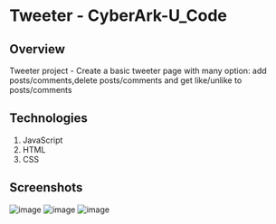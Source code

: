 # Tweeter - CyberArk-U_Code

## Overview

Tweeter project - Create a basic tweeter page with many option: add posts/comments,delete posts/comments and get like/unlike to posts/comments

## Technologies

1. JavaScript
2. HTML
3. CSS

## Screenshots
![image](https://user-images.githubusercontent.com/88106495/187037979-e6612a33-886a-4e71-ab27-4eb61731c06a.png)
![image](https://user-images.githubusercontent.com/88106495/187038152-a71d63a6-b19d-4f44-b49c-2d53b6278fcc.png)
![image](https://user-images.githubusercontent.com/88106495/187038166-1f91fee0-210d-4dfe-a31c-4e237705f63e.png)

